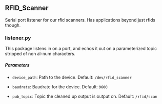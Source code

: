 RFID\_Scanner
-------

Serial port listener for our rfid scanners. Has applications beyond just rfids though.

### listener.py

This package listens in on a port, and echos it out on a parameterized topic stripped of non al-num characters.

##### Parameters

* `device_path`: Path to the device. Default: `/dev/rfid_scanner`

* `baudrate`: Baudrate for the device. Default: `9600`

* `pub_topic`: Topic the cleaned up output is output on. Default: `/rfid/scan`
